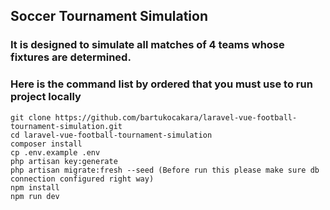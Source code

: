 ## Soccer Tournament Simulation

### It is designed to simulate all matches of 4 teams whose fixtures are determined.

### Here is the command list by ordered that you must use to run project locally
```
git clone https://github.com/bartukocakara/laravel-vue-football-tournament-simulation.git
cd laravel-vue-football-tournament-simulation
composer install
cp .env.example .env
php artisan key:generate
php artisan migrate:fresh --seed (Before run this please make sure db connection configured right way)
npm install
npm run dev
```

